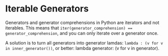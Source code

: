 # Iterable Generators

Generators and generator comprehensions in Python are iterators and not iterables.
This means that `iter(generator_comprehension) == generator_comprehension`, and you can
only iterate over a generator once.

A solution is to turn all generators into generator lamdas: `lambda : (v for v in inner_generator())`, or better: lambda generator: (v for v in generator).
